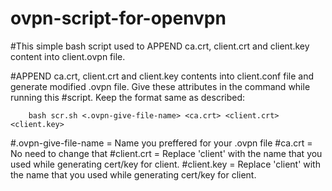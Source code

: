# ovpn-script-for-openvpn
#This simple bash script used to APPEND ca.crt, client.crt and client.key content into client.ovpn file.

#APPEND ca.crt, client.crt and client.key contents into client.conf file and generate modified .ovpn file. Give these attributes in the command while running this #script. Keep the format same as described:

        bash scr.sh <.ovpn-give-file-name> <ca.crt> <client.crt> <client.key>

#.ovpn-give-file-name = Name you preffered for your .ovpn file
#ca.crt = No need to change that
#client.crt = Replace 'client' with the name that you used while generating cert/key for client.
#client.key = Replace 'client' with the name that you used while generating cert/key for client.
